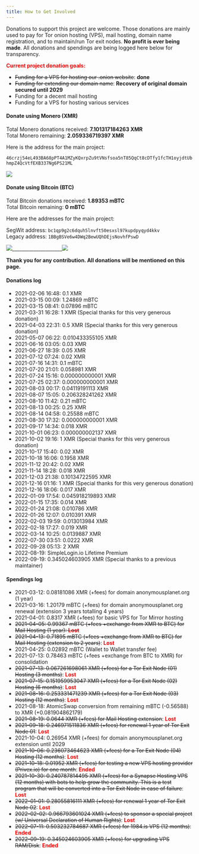 ```yaml
---
title: How to Get Involved
---
```

Donations to support this project are welcome. Those donations are mainly used to pay for Tor onion hosting (VPS), mail hosting, domain name registration, and to maintain/run Tor exit nodes. **No profit is ever being made**. All donations and spendings are being logged here below for transparency.  

<span style="color: red">**Current project donation goals:**</span>

- <del>Funding for a VPS for hosting our .onion website</del>: **done**
- <del>Funding for extending our domain name</del>: **Recovery of original domain secured until 2029**
- Funding for a decent mail hosting
- Funding for a VPS for hosting various services

#### Donate using Monero (XMR)

Total Monero donations received: **7.101317184263 XMR**  
Total Monero remaining: **2.059336719397 XMR**  

Here is the address for the main project:

```46crzj54eL493BA68pPT4A1MZyKQxrpZu9tVNsfsoa5nT85QqCt8cDTfy1fcTH1oyjdtUbhmpZ4QcVtfEXB337Ng6PS21ML```

![][1]

#### Donate using Bitcoin (BTC)

Total Bitcoin donations received: **1.89353 mBTC**  
Total Bitcoin remaining: **0 mBTC**   

Here are the addresses for the main project:

SegWit address: ```bc1qp9g2c6dquh5lnvft50esxsl97kupdpyqyd4kkv```  
Legacy address: ```1BBgBSVe6w4DWq2BewUQhDEjsNovhfPswD```  

![][2]_____________________![][3]


**Thank you for any contribution. All donations will be mentioned on this page.**
    
#### Donations log

- 2021-02-06 16:48: 0.1 XMR
- 2021-03-15 00:09: 1.24869 mBTC
- 2021-03-15 08:41: 0.07896 mBTC
- 2021-03-31 16:28: 1 XMR (Special thanks for this very generous donation)
- 2021-04-03 22:31: 0.5 XMR (Special thanks for this very generous donation)
- 2021-05-07 06:22: 0.010433355105 XMR
- 2021-06-16 03:05: 0.03 XMR
- 2021-06-27 18:39: 0.05 XMR
- 2021-07-12 07:24: 0.02 XMR
- 2021-07-16 14:31: 0.1 mBTC
- 2021-07-20 21:01: 0.058981 XMR
- 2021-07-24 15:16: 0.000000000001 XMR 
- 2021-07-25 02:37: 0.000000000001 XMR
- 2021-08-03 00:17: 0.04119191113 XMR
- 2021-08-07 15:05: 0.206328241262 XMR
- 2021-08-10 11:42: 0.21 mBTC
- 2021-08-13 00:25: 0.25 XMR
- 2021-08-14 04:58: 0.25588 mBTC
- 2021-08-30 17:32: 0.000000000001 XMR
- 2021-09-17 14:34: 0.018 XMR
- 2021-10-01 06:23: 0.000000002137 XMR
- 2021-10-02 19:16: 1 XMR (Special thanks for this very generous donation)
- 2021-10-17 15:40: 0.02 XMR
- 2021-10-18 16:06: 0.1958 XMR
- 2021-11-12 20:42: 0.02 XMR
- 2021-11-14 18:28: 0.018 XMR
- 2021-12-03 21:38: 0.10134722595 XMR
- 2021-12-16 01:16: 1 XMR (Special thanks for this very generous donation)
- 2021-12-16 18:06: 0.017 XMR
- 2022-01-09 17:54: 0.045918219893 XMR
- 2022-01-15 17:35: 0.014 XMR
- 2022-01-24 21:08: 0.010786 XMR
- 2022-01-26 12:07: 0.010391 XMR
- 2022-02-03 19:59: 0.013013984 XMR
- 2022-02-18 17:27: 0.019 XMR
- 2022-03-14 10:25: 0.0139887 XMR
- 2022-07-30 03:51: 0.0222 XMR
- 2022-09-28 05:13: 2 XMR
- 2022-08-19: SimpleLogin.io Lifetime Premium 
- 2022-09-19: 0.345024603905 XMR (Special thanks to a previous maintainer)  

#### Spendings log

- 2021-03-12: 0.08181086 XMR (+fees) for domain anonymousplanet.org (1 year)
- 2021-03-16: 1.20179 mBTC (+fees) for domain anonymousplanet.org renewal (extension 3 years totalling 4 years)
- 2021-04-01: 0.8317 XMR (+fees) for basic VPS for Tor Mirror hosting
- <del>2021-04-05: 0.99367 mBTC (+fees +exchange from XMR to BTC) for Mail Hosting (1 year): <span style="color: red">**Lost**</span>
- <del>2021-04-13: 0.71895 mBTC (+fees +exchange from XMR to BTC) for Mail Hosting (extension to 2 years)</del>: <span style="color: red">**Lost**</span>
- 2021-04-25: 0.02892 mBTC (Wallet to Wallet transfer fee)
- 2021-07-13: 0.78463 mBTC (+fees +exchange from BTC to XMR) for consolidation
- <del>2021-07-13: 0.067261698061 XMR (+fees) for a Tor Exit Node (01) Hosting (3 months)</del>: <span style="color: red">**Lost**</span>
- <del>2021-07-15: 0.151959953047 XMR (+fees) for a Tor Exit Node (02) Hosting (6 months)</del>: <span style="color: red">**Lost**</span>
- <del>2021-08-16: 0.253331471239 XMR (+fees) for a Tor Exit Node (03) Hosting (12 months)</del>: <span style="color: red">**Lost**</span>
- 2021-08-18: AtomicSwap conversion from remaining mBTC (-0.56588) to XMR (+0.081904862179)
- <del>2021-08-19: 0.0644 XMR (+fees) for Mail Hosting extension</del>: <span style="color: red">**Lost**</span>
- <del>2021-09-18: 0.246971511836 XMR (+fees) for renewal 1 year of Tor Exit Node 01</del>: <span style="color: red">**Lost**</span>
- 2021-10-04: 0.26954 XMR (+fees) for domain anonymousplanet.org extension until 2029
- <del>2021-10-06: 0.236073464623 XMR (+fees) for a Tor Exit Node (04) Hosting (12 months)</del>: <span style="color: red">**Lost**</span>
- <del>2021-10-18: 0.01952 XMR (+fees) for testing a new VPS hosting provider (Privex.io) for one month</del>: <span style="color: red">**Ended**</span>
- <del>2021-10-30: 0.240787814495 XMR (+fees) for a Synapse Hosting VPS (12 months) with bots to help grow the community. This is a test program that will be converted into a Tor Exit Node in case of failure</del>: <span style="color: red">**Lost**</span>
- <del>2022-01-01: 0.28055816111 XMR (+fees) for renewal 1 year of Tor Exit Node 02</del>: <span style="color: red">**Lost**</span>
- <del>2022-02-02: 0.966793601024 XMR (+fees) to sponsor a special project (w/ Universal Declaration of Human Rights)</del>: <span style="color: red">**Lost**</span>
- <del>2022-07-11: 0.503232784687 XMR (+fees) for 1984.is VPS (12 months)</del>: <span style="color: red">**Ended**</span>
- <del>2022-09-19: 0.345024603905 XMR (+fees) for upgrading VPS RAM/Disk</del>: <span style="color: red">**Ended**</span>
 

[1]: ../media/monero.png
[2]: ../media/bitcoin-segwit.png
[3]: ../media/bitcoin-legacy.png
